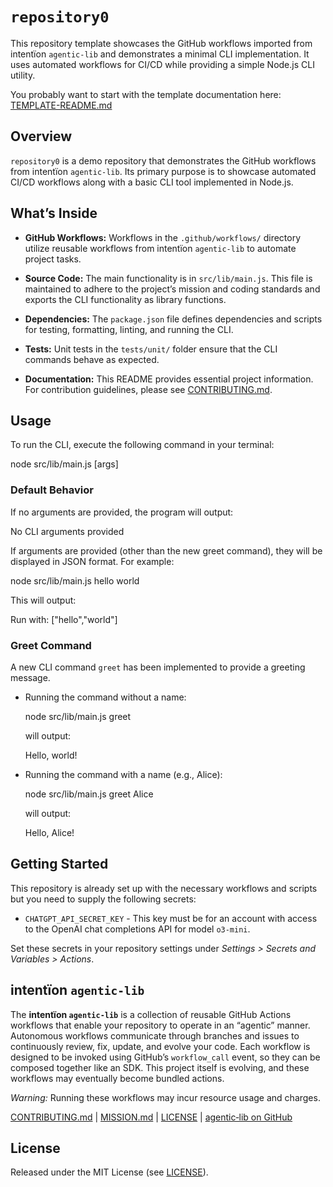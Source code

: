 # `repository0`

This repository template showcases the GitHub workflows imported from intentïon `agentic‑lib` and demonstrates a minimal CLI implementation. It uses automated workflows for CI/CD while providing a simple Node.js CLI utility.

You probably want to start with the template documentation here: [TEMPLATE-README.md](https://github.com/xn-intenton-z2a/agentic-lib/blob/main/TEMPLATE-README.md)

## Overview
`repository0` is a demo repository that demonstrates the GitHub workflows from intentïon `agentic‑lib`. Its primary purpose is to showcase automated CI/CD workflows along with a basic CLI tool implemented in Node.js.

## What’s Inside

- **GitHub Workflows:**
  Workflows in the `.github/workflows/` directory utilize reusable workflows from intentïon `agentic‑lib` to automate project tasks.

- **Source Code:**
  The main functionality is in `src/lib/main.js`. This file is maintained to adhere to the project’s mission and coding standards and exports the CLI functionality as library functions.

- **Dependencies:**
  The `package.json` file defines dependencies and scripts for testing, formatting, linting, and running the CLI.

- **Tests:**
  Unit tests in the `tests/unit/` folder ensure that the CLI commands behave as expected.

- **Documentation:**
  This README provides essential project information. For contribution guidelines, please see [CONTRIBUTING.md](./CONTRIBUTING.md).

## Usage

To run the CLI, execute the following command in your terminal:

  node src/lib/main.js [args]

### Default Behavior
If no arguments are provided, the program will output:

  No CLI arguments provided

If arguments are provided (other than the new greet command), they will be displayed in JSON format. For example:

  node src/lib/main.js hello world
  
This will output:

  Run with: ["hello","world"]

### Greet Command
A new CLI command `greet` has been implemented to provide a greeting message.

- Running the command without a name:

    node src/lib/main.js greet

  will output:

    Hello, world!

- Running the command with a name (e.g., Alice):

    node src/lib/main.js greet Alice

  will output:

    Hello, Alice!

## Getting Started

This repository is already set up with the necessary workflows and scripts but you need to supply the following secrets:
- `CHATGPT_API_SECRET_KEY` - This key must be for an account with access to the OpenAI chat completions API for model `o3-mini`.

Set these secrets in your repository settings under *Settings > Secrets and Variables > Actions*.

## intentïon `agentic‑lib`

The **intentïon `agentic‑lib`** is a collection of reusable GitHub Actions workflows that enable your repository to operate in an “agentic” manner. Autonomous workflows communicate through branches and issues to continuously review, fix, update, and evolve your code. Each workflow is designed to be invoked using GitHub’s `workflow_call` event, so they can be composed together like an SDK. This project itself is evolving, and these workflows may eventually become bundled actions.

*Warning:* Running these workflows may incur resource usage and charges.

[CONTRIBUTING.md](./CONTRIBUTING.md) | [MISSION.md](./MISSION.md) | [LICENSE](./LICENSE) | [agentic‑lib on GitHub](https://github.com/xn-intenton-z2a/agentic-lib)

## License

Released under the MIT License (see [LICENSE](./LICENSE)).
